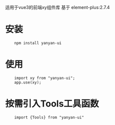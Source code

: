 适用于vue3的前端xy组件库
基于 element-plus:2.7.4
# 安装
```
    npm install yanyan-ui
```
# 使用
```
    import xy from "yanyan-ui";
    app.use(xy);
```
# 按需引入Tools工具函数
```
    import {Tools} from "yanyan-ui"
```